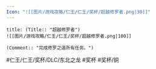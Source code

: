 ```yaml
---
Icon: "![[图片/游戏攻略/仁王/仁王/奖杯/超越修罗者.png|30]]"
---
```

```ad-common-bronze-trophy
title: (Title:: "超越修罗者")
![[图片/游戏攻略/仁王/仁王/奖杯/超越修罗者.png|100]]

(Comment:: "完成修罗之道所有任务。")
```

#仁王/仁王/奖杯/DLC/东北之龙 #奖杯 #奖杯/铜

